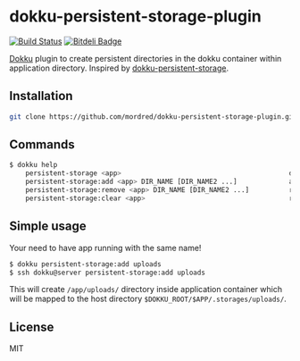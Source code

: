 # dokku-persistent-storage-plugin

[![Build Status](https://travis-ci.org/Mordred/dokku-persistent-storage-plugin.svg?branch=master)](https://travis-ci.org/Mordred/dokku-persistent-storage-plugin)
[![Bitdeli Badge](https://d2weczhvl823v0.cloudfront.net/Mordred/dokku-persistent-storage-plugin/trend.png)](https://bitdeli.com/free "Bitdeli Badge")

[Dokku](https://github.com/progrium/dokku) plugin to create persistent directories in the dokku container within application directory.
Inspired by [dokku-persistent-storage](https://github.com/dyson/dokku-persistent-storage).

## Installation

```bash
git clone https://github.com/mordred/dokku-persistent-storage-plugin.git /var/lib/dokku/plugins/persistent-storage-plugin
```

## Commands

```bash
$ dokku help
    persistent-storage <app>                                          display current persistent directories within app
    persistent-storage:add <app> DIR_NAME [DIR_NAME2 ...]             add new directory which will persist across multiple deploys
    persistent-storage:remove <app> DIR_NAME [DIR_NAME2 ...]          remove previous added directories
    persistent-storage:clear <app>                                    remove all settings
```

## Simple usage

Your need to have app running with the same name!

```bash
$ dokku persistent-storage:add uploads                                 # Server side
$ ssh dokku@server persistent-storage:add uploads                      # Client side
```

This will create ```/app/uploads/``` directory inside application container which will be mapped to the host directory
```$DOKKU_ROOT/$APP/.storages/uploads/```.

## License
MIT
